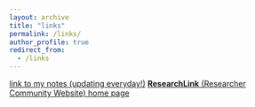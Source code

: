 ```yaml
---
layout: archive
title: "links"
permalink: /links/
author_profile: true
redirect_from:
  - /links
---
```



[link to my notes (updating everyday!)](https://github.com/hzwdachui/Notes)
[**ResearchLink** (Researcher Community Website) home page](http://49.234.89.22/)